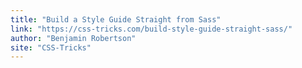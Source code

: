 ```yaml
---
title: "Build a Style Guide Straight from Sass"
link: "https://css-tricks.com/build-style-guide-straight-sass/"
author: "Benjamin Robertson"
site: "CSS-Tricks"
---
```

